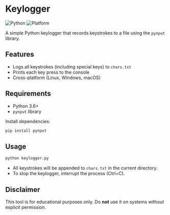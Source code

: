 # Keylogger

![Python](https://img.shields.io/badge/Python-3.6%2B-blue?style=for-the-badge&logo=python)
![Platform](https://img.shields.io/badge/Platform-Windows-0078D6?style=for-the-badge&logo=windows&logoColor=white)

A simple Python keylogger that records keystrokes to a file using the `pynput` library.

## Features

- Logs all keystrokes (including special keys) to `chars.txt`
- Prints each key press to the console
- Cross-platform (Linux, Windows, macOS)

## Requirements

- Python 3.6+
- `pynput` library

Install dependencies:
```bash
pip install pynput
```

## Usage

```bash
python keylogger.py
```

- All keystrokes will be appended to `chars.txt` in the current directory.
- To stop the keylogger, interrupt the process (Ctrl+C).

## Disclaimer

This tool is for educational purposes only. Do **not** use it on systems without explicit permission.
